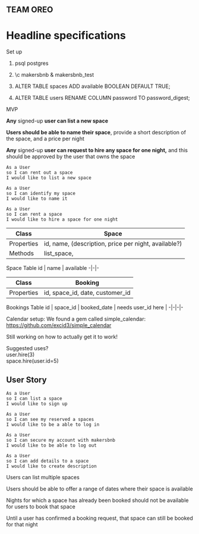 ## TEAM OREO ##

# Headline specifications #

Set up
1. psql postgres

2. \c makersbnb & makersbnb_test 
3. ALTER TABLE spaces ADD available BOOLEAN DEFAULT TRUE; 
5. ALTER TABLE users RENAME COLUMN password TO password_digest;

MVP

**Any** signed-up **user can list a new space**

**Users should be able to name their space**, provide a short description of the space, and a price per night

**Any** signed-up **user can request to hire any space for one night,** and this should be approved by the user that owns the space
```
As a User
so I can rent out a space
I would like to list a new space

As a User
so I can identify my space
I would like to name it

As a User
so I can rent a space
I would like to hire a space for one night
```

Class | Space
-|-
Properties | id, name, (description, price per night, available?)
Methods | list_space,

Space Table
id | name | available
-|-|-

Class | Booking
-|-
Properties | id, space_id, date, customer_id

Bookings Table
id | space_id | booked_date | needs user_id here |
-|-|-|-


Calendar setup:
We found a gem called simple_calendar:
https://github.com/excid3/simple_calendar

Still working on how to actually get it to work!

Suggested uses?\
user.hire(3)\
space.hire(user.id=5)

## User Story ##

```
As a User
so I can list a space
I would like to sign up

As a User
so I can see my reserved a spaces
I would like to be a able to log in

As a User
so I can secure my account with makersbnb
I would like to be able to log out

As a User
so I can add details to a space  
I would like to create description

```
Users can list multiple spaces

Users should be able to offer a range of dates where their space is available

Nights for which a space has already been booked should not be available for users to book that space

Until a user has confirmed a booking request, that space can still be booked for that night
